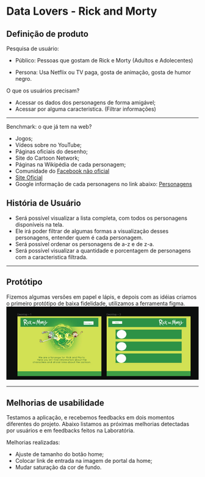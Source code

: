 # Data Lovers - Rick and Morty

## Definição de produto

Pesquisa de usuário:
* Público: Pessoas que gostam de Rick e Morty (Adultos e Adolecentes)

* Persona: Usa Netflix ou TV paga, gosta de animação, gosta de humor negro.

O que os usuários precisam? 
* Acessar os dados dos personagens de forma amigável;
* Acessar por alguma caracteristica. (Filtrar informações)

***

Benchmark:
o que já tem na web?
* Jogos; 
* Vídeos sobre no YouTube; 
* Páginas oficiais do desenho;
* Site do Cartoon Network;
* Páginas na Wikipédia de cada personagem; 
* Comunidade do [Facebook não oficial](https://www.facebook.com/groups/RickAndMortyPtBr/)
* [Site Oficial](https://www.rickandmorty.com/videos)
* Google informação de cada personagens no link abaixo:
[Personagens](https://www.google.com/search?client=ubuntu&hs=BLg&channel=fs&sxsrf=ALeKk00vHiTsRj8cbV6ONO4HZNg-A1ahzg:1587573209771&q=rick+and+morty+personagens&stick=H4sIAAAAAAAAAONgFuLSz9U3qDIrMDLJUkJia8lkJ1vpl5QBUXxBUX56UWKuVXJGYlFicklqUfEiVqmizORshcS8FIXc_KKSSoUCoGh-XmJ6al7xDlZGABGM2XZYAAAA&sa=X&ved=2ahUKEwjjmuSJu_zoAhXfIrkGHSRgDckQzTooATAtegQIEhAC&biw=1853&bih=928)

## História de Usuário
* Será possível visualizar a lista completa, com todos os personagens disponíveis na tela.
* Ele irá poder filtrar de algumas formas a visualização desses personagens, entender quem é cada personagem.
* Será possivel ordenar os personagens de a-z e de z-a.
* Será possível visualizar a quantidade e porcentagem de personagens com a caracteristica filtrada.

***

## Protótipo 

Fizemos algumas versões em papel e lápis, e depois com as idéias criamos o primeiro protótipo de baixa fidelidade, utilizamos a ferramenta figma.
 ![](src/img/prototipo-readme.jpg)
 
***

## Melhorias de usabilidade
Testamos a aplicação, e recebemos feedbacks em dois momentos diferentes do projeto. Abaixo listamos as próximas melhorias detectadas por usuários e em feedbacks feitos na Laboratória. 

Melhorias realizadas:
* Ajuste de tamanho do botão home;
* Colocar link de entrada na imagem de portal da home;
* Mudar saturação da cor de fundo.


